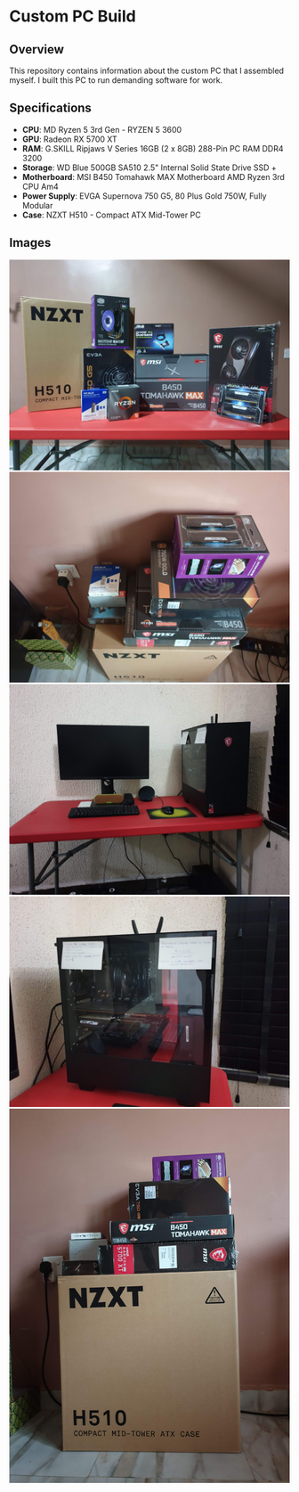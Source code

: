 # Custom PC Build

## Overview
This repository contains information about the custom PC that I assembled myself. I built this PC to run demanding software for work.

## Specifications
- **CPU**: MD Ryzen 5 3rd Gen - RYZEN 5 3600
- **GPU**: Radeon RX 5700 XT
- **RAM**: G.SKILL Ripjaws V Series 16GB (2 x 8GB) 288-Pin PC RAM DDR4 3200
- **Storage**: WD Blue 500GB SA510 2.5" Internal Solid State Drive SSD + 
- **Motherboard**: MSI B450 Tomahawk MAX Motherboard AMD Ryzen 3rd CPU Am4
- **Power Supply**: EVGA Supernova 750 G5, 80 Plus Gold 750W, Fully Modular
- **Case**: NZXT H510 - Compact ATX Mid-Tower PC

## Images
![Alt text](https://github.com/zahirbabatunde/custom-built-pc/blob/main/20200307_010115.jpg)
![Alt text](https://github.com/zahirbabatunde/custom-built-pc/blob/main/20200302_105458.jpg)
![Alt text](https://github.com/zahirbabatunde/custom-built-pc/blob/main/20200901_225901.jpg)
![Alt text](https://github.com/zahirbabatunde/custom-built-pc/blob/main/20200901_225926.jpg)
![Alt text](https://github.com/zahirbabatunde/custom-built-pc/blob/main/20200302_105451.jpg)
